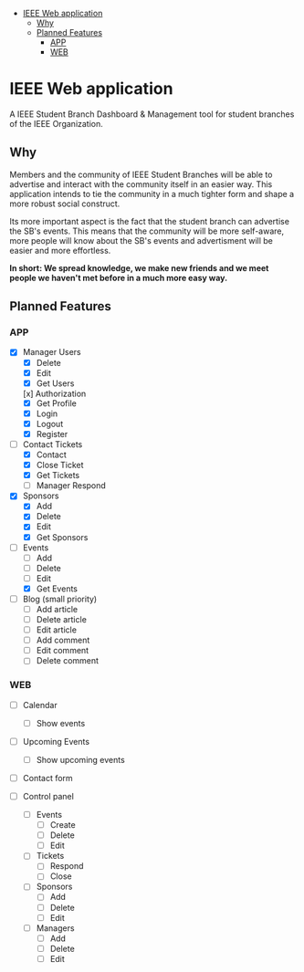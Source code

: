 - [IEEE Web application](#ieee-web-application)
  - [Why](#why)
  - [Planned Features](#planned-features)
    - [APP](#app)
    - [WEB](#web)

# IEEE Web application

A IEEE Student Branch Dashboard & Management tool for student branches of the IEEE Organization.
## Why

Members and the community of IEEE Student Branches will be able to advertise and interact with the community itself in an easier way. This application intends to tie the community in a much tighter form and shape a more robust social construct.

Its more important aspect is the fact that the student branch can advertise the SB's events. This means that the community will be more self-aware, more people will know about the SB's events and advertisment will be easier and more effortless.

**In short: We spread knowledge, we make new friends and we meet people we haven't met before in a much more easy way.**

## Planned Features

### APP
- [x] Manager Users
  - [x] Delete
  - [x] Edit
  - [x] Get Users

  [x] Authorization
  - [x] Get Profile
  - [x] Login
  - [x] Logout
  - [x] Register

- [ ] Contact Tickets
  - [x] Contact
  - [x] Close Ticket
  - [x] Get Tickets
  - [ ] Manager Respond

- [x] Sponsors
  - [x] Add
  - [x] Delete
  - [x] Edit
  - [x] Get Sponsors

- [ ] Events
  - [ ] Add
  - [ ] Delete
  - [ ] Edit
  - [x] Get Events

- [ ] Blog (small priority)
  - [ ] Add article
  - [ ] Delete article
  - [ ] Edit article
  - [ ] Add comment
  - [ ] Edit comment
  - [ ] Delete comment

### WEB

- [ ] Calendar
  - [ ] Show events

- [ ] Upcoming Events
  - [ ] Show upcoming events

- [ ] Contact form

- [ ] Control panel
    - [ ] Events
      - [ ] Create
      - [ ] Delete
      - [ ] Edit
    - [ ] Tickets
      - [ ] Respond
      - [ ] Close
    - [ ] Sponsors
      - [ ] Add
      - [ ] Delete
      - [ ] Edit
    - [ ] Managers
      - [ ] Add
      - [ ] Delete
      - [ ] Edit